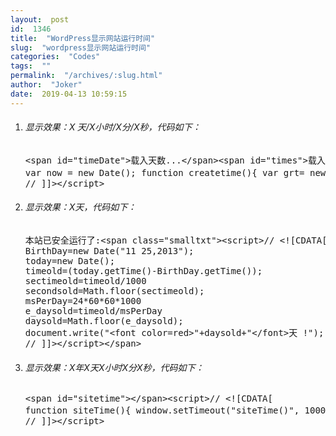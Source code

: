 ```yaml
---
layout:  post
id:  1346
title:  "WordPress显示网站运行时间"
slug:  "wordpress显示网站运行时间"
categories:  "Codes"
tags:  ""
permalink:  "/archives/:slug.html"
author:  "Joker"
date:  2019-04-13 10:59:15
---
```




<ol>
 	<li>
<h6>显示效果：X<strong> </strong>天/X小时/X分/X秒，代码如下：</h6>
<!--?prettify linenums=true?-->
<pre class="prettyprint">&lt;span id="timeDate"&gt;载入天数...&lt;/span&gt;&lt;span id="times"&gt;载入时分秒...&lt;/span&gt;&lt;script&gt;// &lt;![CDATA[
var now = new Date(); function createtime(){ var grt= new Date("11/25/2013 21:51:00");//此处修改你的建站时间或者网站上线时间 now.setTime(now.getTime()+250); days = (now - grt ) / 1000 / 60 / 60 / 24; dnum = Math.floor(days); hours = (now - grt ) / 1000 / 60 / 60 - (24 * dnum); hnum = Math.floor(hours); if(String(hnum).length ==1 ){hnum = "0" + hnum;} minutes = (now - grt ) / 1000 /60 - (24 * 60 * dnum) - (60 * hnum); mnum = Math.floor(minutes); if(String(mnum).length ==1 ){mnum = "0" + mnum;} seconds = (now - grt ) / 1000 - (24 * 60 * 60 * dnum) - (60 * 60 * hnum) - (60 * mnum); snum = Math.round(seconds); if(String(snum).length ==1 ){snum = "0" + snum;} document.getElementById("timeDate").innerHTML = "本站已安全运行"+dnum+"天"; document.getElementById("times").innerHTML = hnum + "小时" + mnum + "分" + snum + "秒"; } setInterval("createtime()",250);
// ]]&gt;&lt;/script&gt;</pre>
</li>
 	<li>
<h6>显示效果：X天，代码如下：</h6>
<!--?prettify linenums=true?-->
<pre class="prettyprint">本站已安全运行了:&lt;span class="smalltxt"&gt;&lt;script&gt;// &lt;![CDATA[
BirthDay=new Date("11 25,2013");
today=new Date();
timeold=(today.getTime()-BirthDay.getTime());
sectimeold=timeold/1000
secondsold=Math.floor(sectimeold);
msPerDay=24*60*60*1000
e_daysold=timeold/msPerDay
daysold=Math.floor(e_daysold);
document.write("&lt;font color=red&gt;"+daysold+"&lt;/font&gt;天 !");
// ]]&gt;&lt;/script&gt;&lt;/span&gt;</pre>
</li>
 	<li>
<h6>显示效果：X年X天X小时X分X秒，代码如下：</h6>
<!--?prettify linenums=true?-->
<pre class="prettyprint">&lt;span id="sitetime"&gt;&lt;/span&gt;&lt;script&gt;// &lt;![CDATA[
function siteTime(){ window.setTimeout("siteTime()", 1000); var seconds = 1000 var minutes = seconds * 60 var hours = minutes * 60 var days = hours * 24 var years = days * 365 var today = new Date() var todayYear = today.getFullYear() var todayMonth = today.getMonth() var todayDate = today.getDate() var todayHour = today.getHours() var todayMinute = today.getMinutes() var todaySecond = today.getSeconds() /* Date.UTC() -- 返回date对象距世界标准时间(UTC)1970年1月1日午夜之间的毫秒数(时间戳) year - 作为date对象的年份，为4位年份值 month - 0-11之间的整数，做为date对象的月份 day - 1-31之间的整数，做为date对象的天数 hours - 0(午夜24点)-23之间的整数，做为date对象的小时数 minutes - 0-59之间的整数，做为date对象的分钟数 seconds - 0-59之间的整数，做为date对象的秒数 microseconds - 0-999之间的整数，做为date对象的毫秒数 */ var t1 = Date.UTC(2013,11,25,21,30,20) var t2 = Date.UTC(todayYear,todayMonth,todayDate,todayHour,todayMinute,todaySecond) var diff = t2-t1 var diffYears = Math.floor(diff/years) var diffDays = Math.floor((diff/days)-diffYears*365) var diffHours = Math.floor((diff-(diffYears*365+diffDays)*days)/hours) var diffMinutes = Math.floor((diff-(diffYears*365+diffDays)*days-diffHours*hours)/minutes) var diffSeconds = Math.floor((diff-(diffYears*365+diffDays)*days-diffHours*hours-diffMinutes*minutes)/seconds) document.getElementById("sitetime").innerHTML=" 已运行"+diffYears+" 年 "+diffDays+" 天 "+diffHours+" 小时 "+diffMinutes+" 分钟 "+diffSeconds+" 秒" } siteTime()
// ]]&gt;&lt;/script&gt;</pre>
</li>
</ol>